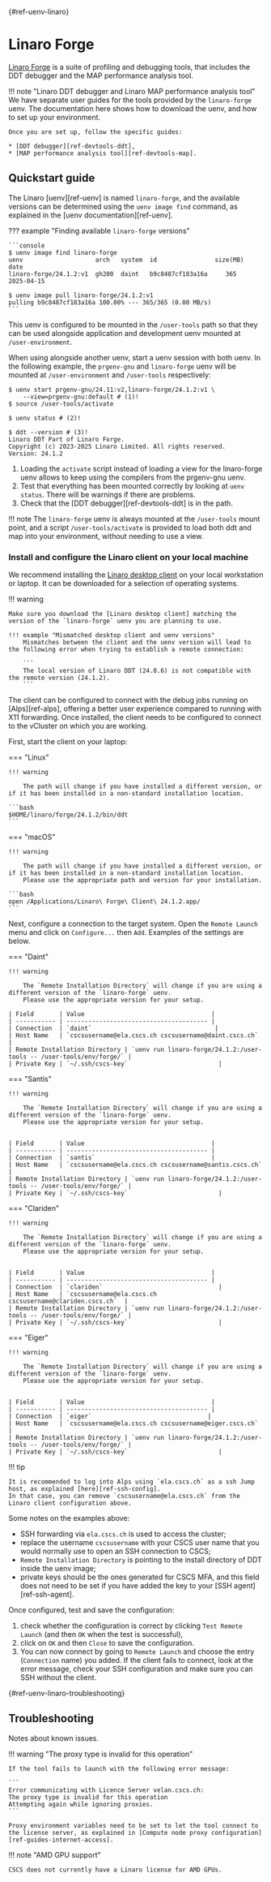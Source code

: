 [](){#ref-uenv-linaro}
# Linaro Forge

[Linaro Forge](https://docs.linaroforge.com/latest/html/forge/index.html) is a suite of profiling and debugging tools, that includes the DDT debugger and the MAP performance analysis tool.

!!! note "Linaro DDT debugger and Linaro MAP performance analysis tool"
    We have separate user guides for the tools provided by the `linaro-forge` uenv.
    The documentation here shows how to download the uenv, and how to set up your environment.

    Once you are set up, follow the specific guides:

    * [DDT debugger][ref-devtools-ddt],
    * [MAP performance analysis tool][ref-devtools-map].

## Quickstart guide

The Linaro [uenv][ref-uenv] is named `linaro-forge`, and the available versions can be determined using the `uenv image find` command, as explained in the [uenv documentation][ref-uenv].

??? example "Finding available `linaro-forge` versions"

    ```console
    $ uenv image find linaro-forge
    uenv                    arch   system  id                size(MB)  date
    linaro-forge/24.1.2:v1  gh200  daint   b9c8487cf183a16a     365    2025-04-15

    $ uenv image pull linaro-forge/24.1.2:v1
    pulling b9c8487cf183a16a 100.00% --- 365/365 (0.00 MB/s)
    ```

This uenv is configured to be mounted in the `/user-tools` path so that they can be used alongside application and development uenv mounted at `/user-environment`.

When using alongside another uenv, start a uenv session with both uenv.
In the following example, the `prgenv-gnu` and `linaro-forge` uenv will be mounted at `/user-environment` and `/user-tools`  respectively:

```console
$ uenv start prgenv-gnu/24.11:v2,linaro-forge/24.1.2:v1 \
    --view=prgenv-gnu:default # (1)!
$ source /user-tools/activate

$ uenv status # (2)!

$ ddt --version # (3)!
Linaro DDT Part of Linaro Forge.
Copyright (c) 2023-2025 Linaro Limited. All rights reserved.
Version: 24.1.2
```

1. Loading the `activate` script instead of loading a view for the linaro-forge uenv allows to keep using the compilers from the prgenv-gnu uenv.
2. Test that everything has been mounted correctly by looking at `uenv status`.
   There will be warnings if there are problems.
3. Check that the [DDT debugger][ref-devtools-ddt] is in the path.

!!! note
    The `linaro-forge` uenv is always mounted at the `/user-tools` mount point, and a script `/user-tools/activate` is provided to load both ddt and map into your environment, without needing to use a view.

### Install and configure the Linaro client on your local machine

We recommend installing the [Linaro desktop client] on your local workstation or laptop.
It can be downloaded for a selection of operating systems.

!!! warning

    Make sure you download the [Linaro desktop client] matching the version of the `linaro-forge` uenv you are planning to use.

    !!! example "Mismatched desktop client and uenv versions"
        Mismatches between the client and the uenv version will lead to the following error when trying to establish a remote connection:

        ```
        The local version of Linaro DDT (24.0.6) is not compatible with the remote version (24.1.2).
        ```

The client can be configured to connect with the debug jobs running on [Alps][ref-alps], offering a better user experience compared to running with X11 forwarding.
Once installed, the client needs to be configured to connect to the vCluster on which you are working.

First, start the client on your laptop:

=== "Linux"

    !!! warning 
        
        The path will change if you have installed a different version, or if it has been installed in a non-standard installation location.

    ```bash
    $HOME/linaro/forge/24.1.2/bin/ddt
    ```

=== "macOS"

    !!! warning
        
        The path will change if you have installed a different version, or if it has been installed in a non-standard installation location.
        Please use the appropriate path and version for your installation.

    ```bash
    open /Applications/Linaro\ Forge\ Client\ 24.1.2.app/
    ```

Next, configure a connection to the target system.
Open the `Remote Launch` menu and click on `Configure...` then `Add`.
Examples of the settings are below.

=== "Daint"
    
    !!! warning
        
        The `Remote Installation Directory` will change if you are using a different version of the `linaro-forge` uenv.
        Please use the appropriate version for your setup.

    | Field       | Value                                   |
    | ----------- | --------------------------------------- |
    | Connection  | `daint`                                  |
    | Host Name   | `cscsusername@ela.cscs.ch cscsusername@daint.cscs.ch`  |
    | Remote Installation Directory | `uenv run linaro-forge/24.1.2:/user-tools -- /user-tools/env/forge/` |    
    | Private Key | `~/.ssh/cscs-key`                         |

=== "Santis"
    
    !!! warning
        
        The `Remote Installation Directory` will change if you are using a different version of the `linaro-forge` uenv.
        Please use the appropriate version for your setup.


    | Field       | Value                                   |
    | ----------- | --------------------------------------- |
    | Connection  | `santis`                                |
    | Host Name   | `cscsusername@ela.cscs.ch cscsusername@santis.cscs.ch`  |
    | Remote Installation Directory | `uenv run linaro-forge/24.1.2:/user-tools -- /user-tools/env/forge/` |
    | Private Key | `~/.ssh/cscs-key`                         |

=== "Clariden"
    
    !!! warning
        
        The `Remote Installation Directory` will change if you are using a different version of the `linaro-forge` uenv.
        Please use the appropriate version for your setup.


    | Field       | Value                                   |
    | ----------- | --------------------------------------- |
    | Connection  | `clariden`                                |
    | Host Name   | `cscsusername@ela.cscs.ch cscsusername@clariden.cscs.ch`  |
    | Remote Installation Directory | `uenv run linaro-forge/24.1.2:/user-tools -- /user-tools/env/forge/` |
    | Private Key | `~/.ssh/cscs-key`                         |

=== "Eiger"
    
    !!! warning
        
        The `Remote Installation Directory` will change if you are using a different version of the `linaro-forge` uenv.
        Please use the appropriate version for your setup.


    | Field       | Value                                   |
    | ----------- | --------------------------------------- |
    | Connection  | `eiger`                                |
    | Host Name   | `cscsusername@ela.cscs.ch cscsusername@eiger.cscs.ch`  |
    | Remote Installation Directory | `uenv run linaro-forge/24.1.2:/user-tools -- /user-tools/env/forge/` |
    | Private Key | `~/.ssh/cscs-key`                         |

!!! tip

    It is recommended to log into Alps using `ela.cscs.ch` as a ssh Jump host, as explained [here][ref-ssh-config].
    In that case, you can remove `cscsusername@ela.cscs.ch` from the Linaro client configuration above.

Some notes on the examples above:

* SSH forwarding via `ela.cscs.ch` is used to access the cluster;
* replace the username `cscsusername` with your CSCS user name that you would normally use to open an SSH connection to CSCS;
* `Remote Installation Directory` is pointing to the install directory of DDT inside the uenv image;
* private keys should be the ones generated for CSCS MFA, and this field does not need to be set if you have added the key to your [SSH agent][ref-ssh-agent].

Once configured, test and save the configuration:

1. check whether the configuration is correct by clicking `Test Remote Launch` (and then `OK` when the test is successful),
2. click on `OK` and then `Close` to save the configuration.
3. You can now connect by going to `Remote Launch` and choose the entry (`Connection` name) you added.
   If the client fails to connect, look at the error message, check your SSH
   configuration and make sure you can SSH without the client.

[](){#ref-uenv-linaro-troubleshooting}
## Troubleshooting

Notes about known issues.

!!! warning "The proxy type is invalid for this operation"

    If the tool fails to launch with the following error message: 

    ```
    Error communicating with Licence Server velan.cscs.ch:
    The proxy type is invalid for this operation
    Attempting again while ignoring proxies.
    ```

    Proxy environment variables need to be set to let the tool connect to the license server, as explained in [Compute node proxy configuration][ref-guides-internet-access].

!!! note "AMD GPU support"

    CSCS does not currently have a Linaro license for AMD GPUs.

[Linaro desktop client]: https://www.linaroforge.com/downloadForge
